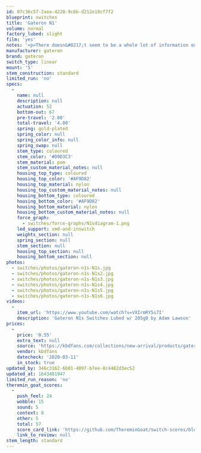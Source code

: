 ```yaml
---
id: 07c36c57-2aea-4228-9c6b-d212e10cf7f2
blueprint: switches
title: 'Gateron N1'
volume: normal
factory_lubed: slight
film: 'yes'
notes: '<p>There doesn&#8217;t seem to be a whole lot of information out there about these switches except that they&#8217;re essentially recoloured Gateron Yellows (KS-3 variant) but with a heavier spring.</p>'
manufacturer: gateron
brand: gateron
switch_type: linear
mount: '5'
stem_construction: standard
limited_run: 'no'
specs:
  -
    name: null
    description: null
    actuation: 52
    bottom-out: 67
    pre-travel: '2.00'
    total-travel: '4.00'
    spring: gold-plated
    spring_color: null
    spring_color_info: null
    spring_swap: null
    stem_type: coloured
    stem_color: '#D9D3C3'
    stem_material: pom
    stem_custom_material_notes: null
    housing_top_type: coloured
    housing_top_color: '#AF9D82'
    housing_top_material: nylon
    housing_top_custom_material_notes: null
    housing_bottom_type: coloured
    housing_bottom_color: '#AF9D82'
    housing_bottom_material: nylon
    housing_bottom_custom_material_notes: null
    force_graph:
      - switches/force-graphs/N1sdiagram-1.png
    led_support: smd-and-inswitch
    weights_section: null
    spring_section: null
    stem_section: null
    housing_top_section: null
    housing_bottom_section: null
photos:
  - switches/photos/gateron-n1s-N1s.jpg
  - switches/photos/gateron-n1s-N1s2.jpg
  - switches/photos/gateron-n1s-N1s3.jpg
  - switches/photos/gateron-n1s-N1s4.jpg
  - switches/photos/gateron-n1s-N1s5.jpg
  - switches/photos/gateron-n1s-N1s6.jpg
videos:
  -
    item_url: 'https://www.youtube.com/watch?v=VXIrmRY5s7I'
    description: 'Gateron N1s Switches Lubed w/ 205g0 by Adam Lawson'
prices:
  -
    price: '0.55'
    extra_text: null
    source: 'https://kbdfans.com/collections/new-arrival/products/gateron-n1s-switches'
    vendor: kbdfans
    datecheck: '2020-03-11'
    in_stock: true
updated_by: 346c3162-6b01-4097-b7ee-8c4482d3ec52
updated_at: 1643481947
limited_run_reason: 'no'
theremin_goat_scores:
  -
    push_feel: 24
    wobble: 15
    sound: 5
    context: 8
    other: 5
    total: 57
    score_card_link: 'https://github.com/ThereminGoat/switch-scores/blob/master/Gateron%20N1.pdf'
    link_to_review: null
stem_length: standard
---
```


